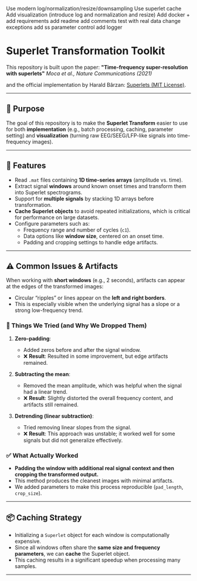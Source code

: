 Use modern log/normalization/resize/downsampling
Use superlet cache
Add visualization (introduce log and normalization and resize) 
Add docker + add requirements 
add readme 
add comments 
test with real data 
change exceptions 
add ss parameter control
add logger














# Superlet Transformation Toolkit

This repository is built upon the paper:
**"Time-frequency super-resolution with superlets"**
*Moca et al., Nature Communications (2021)*

and the official implementation by Harald Bârzan:
[Superlets (MIT License)](https://github.com/TransylvanianInstituteOfNeuroscience/Superlets.git).

---

## 📌 Purpose

The goal of this repository is to make the **Superlet Transform** easier to use for both **implementation** (e.g., batch processing, caching, parameter setting) and **visualization** (turning raw EEG/SEEG/LFP-like signals into time-frequency images).

---

## 🚀 Features

-   Read `.mat` files containing **1D time-series arrays** (amplitude vs. time).
-   Extract signal **windows** around known onset times and transform them into Superlet spectrograms.
-   Support for **multiple signals** by stacking 1D arrays before transformation.
-   **Cache Superlet objects** to avoid repeated initializations, which is critical for performance on large datasets.
-   Configure parameters such as:
    -   Frequency range and number of cycles (`c1`).
    -   Data options like **window size**, centered on an onset time.
    -   Padding and cropping settings to handle edge artifacts.

---

## ⚠️ Common Issues & Artifacts

When working with **short windows** (e.g., 2 seconds), artifacts can appear at the edges of the transformed images:

-   Circular “ripples” or lines appear on the **left and right borders**.
-   This is especially visible when the underlying signal has a slope or a strong low-frequency trend.

### 🧪 Things We Tried (and Why We Dropped Them)

1.  **Zero-padding**:
    -   Added zeros before and after the signal window.
    -   ❌ **Result**: Resulted in some improvement, but edge artifacts remained.

2.  **Subtracting the mean**:
    -   Removed the mean amplitude, which was helpful when the signal had a linear trend.
    -   ❌ **Result**: Slightly distorted the overall frequency content, and artifacts still remained.

3.  **Detrending (linear subtraction)**:
    -   Tried removing linear slopes from the signal.
    -   ❌ **Result**: This approach was unstable; it worked well for some signals but did not generalize effectively.

### ✅ What Actually Worked

-   **Padding the window with additional real signal context and then cropping the transformed output.**
-   This method produces the cleanest images with minimal artifacts.
-   We added parameters to make this process reproducible (`pad_length`, `crop_size`).

---

## 📦 Caching Strategy

-   Initializing a `Superlet` object for each window is computationally expensive.
-   Since all windows often share the **same size and frequency parameters**, we can **cache** the Superlet object.
-   This caching results in a significant speedup when processing many samples.

---